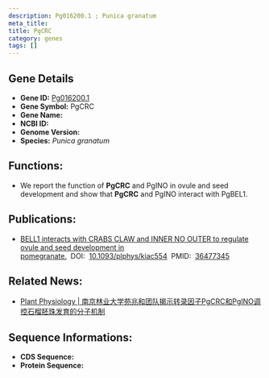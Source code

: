 ```yaml
---
description: Pg016200.1 ; Punica granatum
meta_title:
title: PgCRC
category: genes
tags: []
---
```


## Gene Details
- **Gene ID:**	[Pg016200.1](Pg016200.1)
- **Gene Symbol:** PgCRC
- **Gene Name:** 
- **NCBI ID:** [](https://www.ncbi.nlm.nih.gov/gene/?term=)
- **Genome Version:** []()
- **Species:** *Punica granatum*

## Functions:
   - We report the function of **PgCRC** and PgINO in ovule and seed development and show that **PgCRC** and PgINO interact with PgBEL1. 

## Publications:
   - [BELL1 interacts with CRABS CLAW and INNER NO OUTER to regulate ovule and seed development in pomegranate.]( https://academic.oup.com/plphys/article/191/2/1066/6881758?login=true)&nbsp;&nbsp;DOI:&nbsp;&nbsp;[10.1093/plphys/kiac554](https://academic.oup.com/plphys/article/191/2/1066/6881758?login=true)&nbsp;&nbsp;PMID:&nbsp;&nbsp;[36477345](https://pubmed.ncbi.nlm.nih.gov/36477345/)

## Related News:
   - [Plant Physiology | 南京林业大学苑兆和团队揭示转录因子PgCRC和PgINO调控石榴胚珠发育的分子机制](https://mp.weixin.qq.com/s?__biz=Mzg3MDEwNDEyMg==&mid=2247542683&idx=6&sn=00c1a0e21cca853945def2d452a7807b&chksm=ce908acef9e703d825470698c33895d8348c9319f3b0e7fc9bee786b9e6114dd152a85ed0ca4&scene=27#wechat_redirect)

## Sequence Informations:
- **CDS Sequence:**
- **Protein Sequence:**
